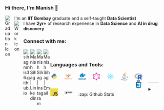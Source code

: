 ### Hi there, I'm Manish 👋

<img style="padding-right: 10px" align="left" alt="Graduation Icon" width="20" src="https://image.flaticon.com/icons/svg/1344/1344761.svg" />I'm an <b>IIT Bombay</b> graduate and a self-taught <b>Data Scientist</b><br/>
<img style="padding-right: 10px" align="left" alt="Work Icon" width="20" src="https://image.flaticon.com/icons/svg/149/149018.svg" />I have <b>2yr+</b> of research experience in <b> Data Science</b> and <b>AI in drug discovery</b><br/>
<!-- <img style="padding-right: 10px" align="left" alt="Document Icon" width="20" src="https://image.flaticon.com/icons/svg/230/230321.svg" />Download my CV here <a href="/files/resume.pdf" style="color: inherit"><img style="padding-left: 10px" alt="Download Icon" width="20" src="https://image.flaticon.com/icons/svg/138/138601.svg" /></a><br/> -->

### Connect with me:

[<img align="left" alt="sihagmnis36.github.io" width="22px" src="https://image.flaticon.com/icons/svg/145/145801.svg" />][website]
[<img align="left" alt="Manish Sihag | LinkedIn" width="22px" src="https://image.flaticon.com/icons/svg/145/145807.svg" />][linkedin]
[<img align="left" alt="Manish Sihag | Instagram" width="22px" src="https://image.flaticon.com/icons/svg/145/145805.svg" />][instagram]
[<img align="left" alt="Manish Sihag | Email" width="22px" src="https://image.flaticon.com/icons/svg/893/893257.svg" />][email]

<br />

### Languages and Tools:

<img style="padding-right: 20px;" align="left" width="26px" alt="Python" src="https://raw.githubusercontent.com/github/explore/80688e429a7d4ef2fca1e82350fe8e3517d3494d/topics/python/python.png" />
<img style="padding-right: 20px;" align="left" width="26px" alt="Tensorflow" src="https://raw.githubusercontent.com/github/explore/80688e429a7d4ef2fca1e82350fe8e3517d3494d/topics/tensorflow/tensorflow.png" />
<img style="padding-right: 20px;" align="left" width="26px" alt="Docker" src="https://raw.githubusercontent.com/github/explore/80688e429a7d4ef2fca1e82350fe8e3517d3494d/topics/docker/docker.png" />
<img style="padding-right: 20px;" align="left" width="26px" alt="Graphql" src="https://raw.githubusercontent.com/github/explore/80688e429a7d4ef2fca1e82350fe8e3517d3494d/topics/graphql/graphql.png" />
<img style="padding-right: 20px;" align="left" width="26px" alt="ReactJS" src="https://raw.githubusercontent.com/github/explore/80688e429a7d4ef2fca1e82350fe8e3517d3494d/topics/react/react.png" />
<img style="padding-right: 20px;" align="left" width="26px" alt="Java" src="https://raw.githubusercontent.com/github/explore/80688e429a7d4ef2fca1e82350fe8e3517d3494d/topics/java/java.png" />
<img style="padding-right: 20px;" align="left" width="26px" alt="R" src="https://raw.githubusercontent.com/github/explore/80688e429a7d4ef2fca1e82350fe8e3517d3494d/topics/r/r.png" />
<img style="padding-right: 20px;" align="left" width="26px" alt="CSS" src="https://raw.githubusercontent.com/github/explore/80688e429a7d4ef2fca1e82350fe8e3517d3494d/topics/css/css.png" />
<img style="padding-right: 20px;" align="left" width="26px" alt="Javascript" src="https://raw.githubusercontent.com/github/explore/80688e429a7d4ef2fca1e82350fe8e3517d3494d/topics/javascript/javascript.png" />
<img style="padding-right: 20px;" align="left" width="26px" alt="Bash" src="https://raw.githubusercontent.com/github/explore/80688e429a7d4ef2fca1e82350fe8e3517d3494d/topics/bash/bash.png" />
<br />

---

<details>
  <summary>:zap: Github Stats</summary>

  <img align="left" alt="Manish's Github Stats" src="https://github-readme-stats.vercel.app/api?username=mnis&show_icons=true&hide_border=true&include_all_commits=true" />

</details>

[website]: https://sihagmnis36.github.io
[instagram]: https://instagram.com/mni.z
[linkedin]: https://linkedin.com/in/manish-sihag
[email]: mailto:sihagmanish36@gmail.com
